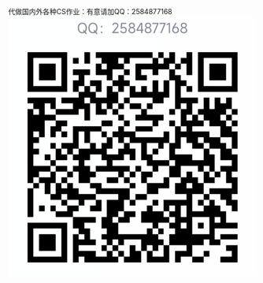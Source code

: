 代做国内外各种CS作业：有意请加QQ：2584877168
![image text](https://github.com/HUI-saltedfish/COMP9414-RatingPredict/blob/main/image_folder/img.png)